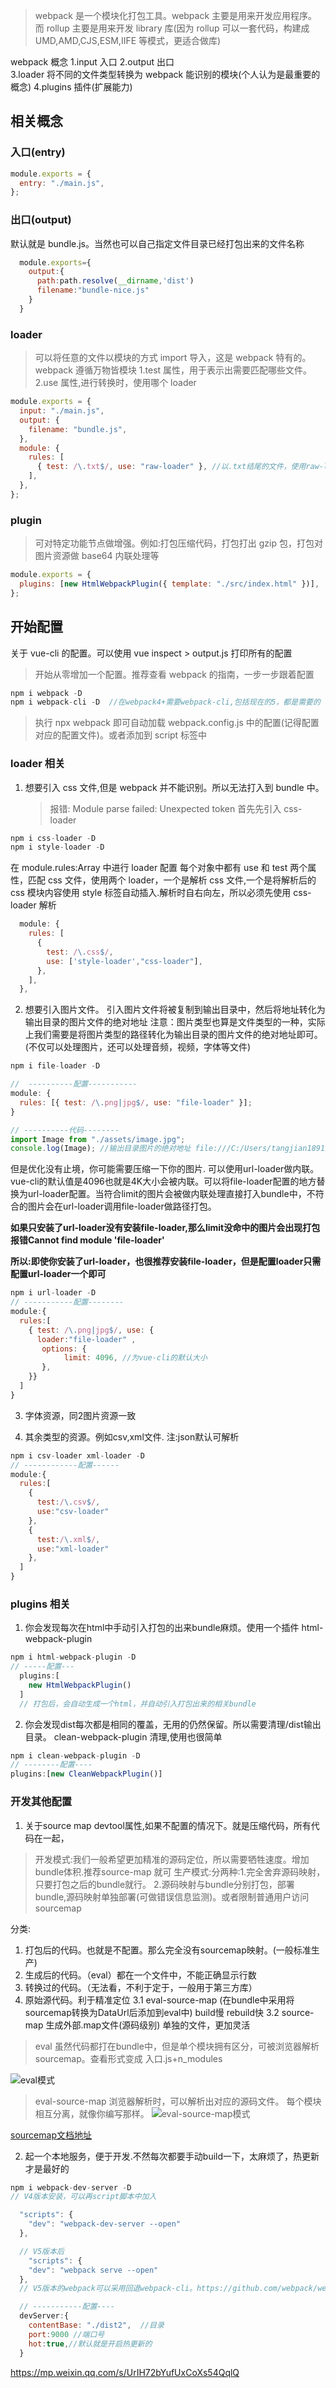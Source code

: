 > webpack 是一个模块化打包工具。webpack 主要是用来开发应用程序。而 rollup 主要是用来开发 library 库(因为 rollup 可以一套代码，构建成 UMD,AMD,CJS,ESM,IIFE 等模式，更适合做库)

webpack 概念
1.input 入口
2.output 出口  
3.loader 将不同的文件类型转换为 webpack 能识别的模块(个人认为是最重要的概念)
4.plugins 插件(扩展能力)

## 相关概念

### 入口(entry)

```js
module.exports = {
  entry: "./main.js",
};
```

### 出口(output)

默认就是 bundle.js。当然也可以自己指定文件目录已经打包出来的文件名称

```js
  module.exports={
    output:{
      path:path.resolve(__dirname,'dist')
      filename:"bundle-nice.js"
    }
  }

```

### loader

> 可以将任意的文件以模块的方式 import 导入，这是 webpack 特有的。webpack 遵循万物皆模块
> 1.test 属性，用于表示出需要匹配哪些文件。
> 2.use 属性,进行转换时，使用哪个 loader

```js
module.exports = {
  input: "./main.js",
  output: {
    filename: "bundle.js",
  },
  module: {
    rules: [
      { test: /\.txt$/, use: "raw-loader" }, //以.txt结尾的文件，使用raw-loader解析
    ],
  },
};
```

### plugin

> 可对特定功能节点做增强。例如:打包压缩代码，打包打出 gzip 包，打包对图片资源做 base64 内联处理等

```js
module.exports = {
  plugins: [new HtmlWebpackPlugin({ template: "./src/index.html" })],
};
```

## 开始配置

关于 vue-cli 的配置。可以使用 vue inspect > output.js 打印所有的配置

> 开始从零增加一个配置。推荐查看 webpack 的指南，一步一步跟着配置

```js
npm i webpack -D
npm i webpack-cli -D  //在webpack4+需要webpack-cli,包括现在的5，都是需要的
```

> 执行 npx webpack 即可自动加载 webpack.config.js 中的配置(记得配置对应的配置文件)。或者添加到 script 标签中

### loader 相关

1. 想要引入 css 文件,但是 webpack 并不能识别。所以无法打入到 bundle 中。
   > 报错: Module parse failed: Unexpected token
   > 首先先引入 css-loader

```js
npm i css-loader -D
npm i style-loader -D
```

在 module.rules:Array<Object> 中进行 loader 配置 每个对象中都有 use 和 test 两个属性，匹配 css 文件，使用两个 loader，一个是解析 css 文件,一个是将解析后的 css 模块内容使用 style 标签自动插入.解析时自右向左，所以必须先使用 css-loader 解析

```js
  module: {
    rules: [
      {
        test: /\.css$/,
        use: ['style-loader',"css-loader"],
      },
    ],
  },
```

2. 想要引入图片文件。 引入图片文件将被复制到输出目录中，然后将地址转化为输出目录的图片文件的绝对地址
   注意：图片类型也算是文件类型的一种，实际上我们需要是将图片类型的路径转化为输出目录的图片文件的绝对地址即可。(不仅可以处理图片，还可以处理音频，视频，字体等文件)

```js
npm i file-loader -D

//  ----------配置-----------
module: {
  rules: [{ test: /\.png|jpg$/, use: "file-loader" }];
}

// ----------代码--------
import Image from "./assets/image.jpg";
console.log(Image); //输出目录图片的绝对地址 file:///C:/Users/tangjian1891/Desktop/webpack-demo/dist2/d7825376105e7be3e53763ed91d48d55.qwer
```

但是优化没有止境，你可能需要压缩一下你的图片.
可以使用url-loader做内联。vue-cli的默认值是4096也就是4K大小会被内联。可以将file-loader配置的地方替换为url-loader配置。当符合limit的图片会被做内联处理直接打入bundle中，不符合的图片会在url-loader调用file-loader做路径打包。

**如果只安装了url-loader没有安装file-loader,那么limit没命中的图片会出现打包报错Cannot find module 'file-loader'**

**所以:即使你安装了url-loader，也很推荐安装file-loader，但是配置loader只需配置url-loader一个即可**
```js
npm i url-loader -D
// -----------配置--------
module:{
  rules:[
    { test: /\.png|jpg$/, use: {
      loader:"file-loader" ,
       options: {
            limit: 4096, //为vue-cli的默认大小
       },
    }}
  ]
}

```

3. 字体资源，同2图片资源一致

4. 其余类型的资源。例如csv,xml文件. 注:json默认可解析

```js
npm i csv-loader xml-loader -D
// ------------配置------
module:{
  rules:[
    {
      test:/\.csv$/,
      use:"csv-loader"
    },
    {
      test:/\.xml$/,
      use:"xml-loader"
    },
  ]
}
```

### plugins 相关
1. 你会发现每次在html中手动引入打包的出来bundle麻烦。使用一个插件 html-webpack-plugin


```js
npm i html-webpack-plugin -D
// -----配置---
  plugins:[
    new HtmlWebpackPlugin()
  ]
  // 打包后，会自动生成一个html，并自动引入打包出来的相关bundle
```

2. 你会发现dist每次都是相同的覆盖，无用的仍然保留。所以需要清理/dist输出目录。 clean-webpack-plugin 清理,使用也很简单

```js
npm i clean-webpack-plugin -D
// --------配置----
plugins:[new CleanWebpackPlugin()]

```

### 开发其他配置
1. 关于source map
devtool属性,如果不配置的情况下。就是压缩代码，所有代码在一起，
> 开发模式:我们一般希望更加精准的源码定位，所以需要牺牲速度。增加bundle体积.推荐source-map 就可
> 生产模式:分两种:1.完全舍弃源码映射，只要打包之后的bundle就行。 2.源码映射与bundle分别打包，部署bundle,源码映射单独部署(可做错误信息监测)。或者限制普通用户访问sourcemap
 
 分类:
 1. 打包后的代码。也就是不配置。那么完全没有sourcemap映射。(一般标准生产)
 2. 生成后的代码。（eval）都在一个文件中，不能正确显示行数
 3. 转换过的代码。（无法看，不利于定于，一般用于第三方库）
 4. 原始源代码。利于精准定位
    3.1 eval-source-map (在bundle中采用将sourcemap转换为DataUrl后添加到eval中) build慢 rebuild快
    3.2 source-map 生成外部.map文件(源码级别)  单独的文件，更加灵活

> eval 虽然代码都打在bundle中，但是单个模块拥有区分，可被浏览器解析sourcemap。查看形式变成 入口.js+n_modules

![eval模式](image/eval.jpg)


> eval-source-map 浏览器解析时，可以解析出对应的源码文件。 每个模块相互分离，就像你编写那样。
![eval-source-map模式](image/eval-source-map.jpg)

[sourcemap文档地址](https://www.webpackjs.com/configuration/devtool/)


2. 起一个本地服务，便于开发.不然每次都要手动build一下，太麻烦了，热更新才是最好的
```js
npm i webpack-dev-server -D
// V4版本安装，可以再script脚本中加入

  "scripts": {
    "dev": "webpack-dev-server --open"
  },

  // V5版本后
    "scripts": {
    "dev": "webpack serve --open"
  },
  // V5版本的webpack可以采用回退webpack-cli。https://github.com/webpack/webpack-cli/issues/1948 回退webpack-cli版本也行,回退到"webpack-cli": "^3.3.12"，也可以使用V4的启动方式

  // -----------配置----
  devServer:{
    contentBase: "./dist2",  //目录
    port:9000 //端口号
    hot:true,//默认就是开启热更新的
  }

```

 

https://mp.weixin.qq.com/s/UrIH72bYufUxCoXs54QqlQ